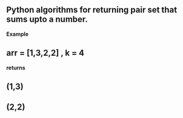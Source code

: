 ## Python algorithms for returning pair set that sums upto a number.

**Example**
## arr = [1,3,2,2] , k = 4

**returns**
## (1,3)
## (2,2)
